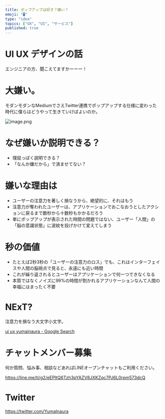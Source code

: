 ```yaml
---
title: ポップアップは好き？嫌い？
emoji: "🖥"
type: "idea"
topics: ["UX", "UI", "サービス"]
published: true
---
```


# UI UX デザインの話

エンジニアの方、聞こえてますかーーー！

# 大嫌い。

モダンモダンなMediumでさえTwitter連携でポップアップする仕様に変わった時代に僕らはどうやって生きていけばよいのか。

![image.png](https://qiita-image-store.s3.amazonaws.com/0/89618/f731d204-e29a-f24a-5dae-7e3016b219ee.png)

# なぜ嫌いか説明できる？

- 理屈っぽく説明できる？
- 「なんか嫌だから」で済ませてない？

# 嫌いな理由は

- ユーザーの注意力を著しく損なうから、絶望的に、それはもう
- 注意力が奪われたユーザーは、アプリケーションでおこなおうとしたアクションに戻るまで数秒から十数秒もかかるだろう
- 単にポップアップが表示された時間の問題ではない、ユーザー「人間」の「脳の意識状態」に波紋を投げかけて変えてしまう

# 秒の価値

- たとえば2秒3秒の「ユーザーの注意力のロス」でも、これはインターフェイスや人間の脳視点で見ると、永遠にも近い時間
- これが繰り返されるとユーザーはアプリケーションで何一つできなくなる
- 本質ではなくノイズに99%の時間が割かれるアプリケーションなんて人間の幸福にはまったく不要


# NExT?

注意力を損なう大文字小文字。

[ui ux yumainaura - Google Search](https://www.google.co.jp/search?ei=wfT1W6HQAoT-8gXyxr2YBg&q=ui+ux+yumainaura&oq=ui+ux+yumainaura&gs_l=psy-ab.3...646.1824..1873...0.0..0.160.809.6j2......0....1..gws-wiz.......0j0i22i30j33i160.i4xRGzRsPLA)









<!-- Update From Qiita API -->

# チャットメンバー募集


何か質問、悩み事、相談などあればLINEオープンチャットもご利用ください。

https://line.me/ti/g2/eEPltQ6Tzh3pYAZV8JXKZqc7PJ6L0rpm573dcQ





# Twitter


https://twitter.com/YumaInaura


<!-- Update From Qiita API -->


